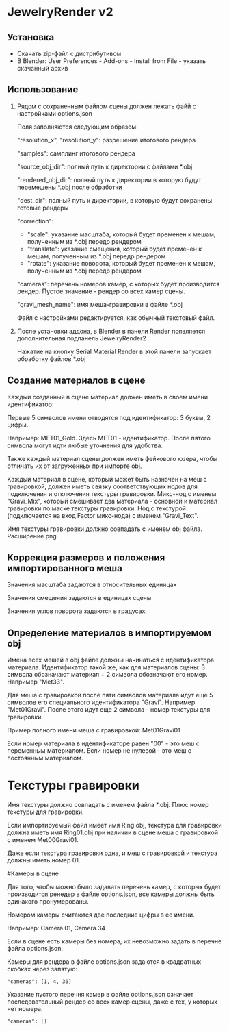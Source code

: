 # JewelryRender v2


Установка
-

- Скачать zip-файл с дистрибутивом
- В Blender: User Preferences - Add-ons - Install from File - указать скачанный архив


Использование
-

1. Рядом с сохраненным файлом сцены должен лежать файй с настройками options.json

    Поля заполняются следующим образом:

    "resolution_x", "resolution_y": разрешение итогового рендера

    "samples": самплинг итогового рендера

    "source_obj_dir": полный путь к директории с файлами *.obj

    "rendered_obj_dir": полный путь к директории в которую будут перемещены *.obj после обработки

    "dest_dir": полный путь к директории, в которую будут сохранены готовые рендеры

    "correction":

    - "scale": указание масштаба, который будет пременен к мешам, полученным из  *.obj передр рендером
    - "translate": указание смещения, который будет пременен к мешам, полученным из  *.obj передр рендером
    - "rotate": указание поворота, который будет пременен к мешам, полученным из  *.obj передр рендером

    "cameras": перечень номеров камер, с которых будет производится рендер. Пустое значение - рендер со всех камер сцены.

    "gravi_mesh_name": имя меша-гравировки в файле *.obj

    Файл с настройками редактируется, как обычный текстовый файл.

2. После установки аддона, в Blender в панели Render появляется дополнительная подпанель JewelryRender2

    Нажатие на кнопку Serial Material Render в этой панели запускает обработку файлов *.obj


Создание материалов в сцене
-
Каждый созданный в сцене материал должен иметь в своем имени идентификатор:

Первые 5 символов имени отводятся под идентификатор: 3 буквы, 2 цифры.

Например: MET01_Gold. Здесь MET01 - идентификатор. После пятого символа могут идти любые уточнения для удобства.

Также каждый материал сцены должен иметь фейкового юзера, чтобы отличать их от загруженных при импорте obj.

Каждый материал в сцене, который может быть назначен на меш с гравировкой, должен иметь связку соответствующих нодов для подключения и отключения текстуры гравировки. Микс-нод с именем "Gravi_Mix", который смешивает два материала - основной и материал гравировки по маске текстуры гравировки. Нод с текстурой (подключается на вход Factor микс-нода) с именем "Gravi_Text".

Имя текстуры гравировки должно совпадать с именем obj файла. Расширение png.

Коррекция размеров и положения импортированного меша
-
Значения масштаба задаются в относительных единицах

Значения смещения задаются в единицах сцены.

Значения углов поворота задаются в градусах.

Определение материалов в импортируемом obj
-
Имена всех мешей в obj файле должны начинаться с идентификатора материала. Идентификатор такой же, как для материалов сцены: 3 символа обозначают материал + 2 символа обозначают его номер. Например "Met33".

Для меша с гравировкой после пяти символов материала идут еще 5 символов его специального идентификатора "Gravi". Например "Met01Gravi". После этого идут еще 2 символа - номер текстуры для гравировки.

Пример полного имени меша с гравировкой: Met01Gravi01 

Если номер материала в идентификаторе равен "00" - это меш с переменным материалом. Если номер не нулевой - это меш с постоянным материалом.

# Текстуры гравировки

Имя текстуры должно совпадать с именем файла *.obj. Плюс номер текстуры для гравировки.

Если импортируемый файл имеет имя Ring.obj, текстура для гравировки должна иметь имя Ring01.obj при наличии в сцене меша с гравировкой с именем Met00Gravi01.

Даже если текстура гравировки одна, и меш с гравировкой и текстура должны иметь номер 01.

#Камеры в сцене

Для того, чтобы можно было задавать перечень камер, с которых будет производится ренедер в файле options.json, все камеры должны быть одинакого пронумерованы.

Номером камеры считаются две последние цифры в ее имени.

Например: Camera.01, Camera.34

Если в сцене есть камеры без номера, их невозможно задать в перечне файла options.json.

Камеры для рендера в файле options.json задаются в квадратных скобках через запятую:

    "cameras": [1, 4, 36]

Указание пустого перечня камер в файле options.json означает последовательный рендер со всех камер сцены, даже с тех, у которых нет номера.

    "cameras": []